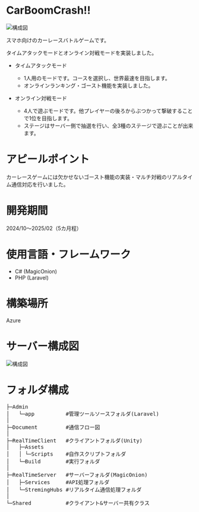 # CarBoomCrash!!
![構成図](https://lessoniaasstrage.blob.core.windows.net/images/Title.png?raw=true)
<p>スマホ向けのカーレースバトルゲームです。</p>
<p>タイムアタックモードとオンライン対戦モードを実装しました。</p>

+ タイムアタックモード
  + 1人用のモードです。コースを選択し、世界最速を目指します。
  + オンラインランキング・ゴースト機能を実装しました。

+ オンライン対戦モード
  + 4人で遊ぶモードです。他プレイヤーの後ろからぶつかって撃破することで1位を目指します。
  + ステージはサーバー側で抽選を行い、全3種のステージで遊ぶことが出来ます。

# アピールポイント
カーレースゲームには欠かせないゴースト機能の実装・マルチ対戦のリアルタイム通信対応を行いました。

# 開発期間
2024/10～2025/02（5カ月程）

# 使用言語・フレームワーク
+ C# (MagicOnion)
+ PHP (Laravel)

# 構築場所
Azure

# サーバー構成図
![構成図](https://lessoniaasstrage.blob.core.windows.net/images/%E3%82%B7%E3%82%B9%E3%83%86%E3%83%A0%E5%85%A8%E4%BD%93%E6%A7%8B%E6%88%90%E5%9B%B3.png?raw=true)

# フォルダ構成
<pre>
├─Admin
│   └─app          #管理ツールソースフォルダ(Laravel)
│
├─Document         #通信フロー図
│
├─RealTimeClient   #クライアントフォルダ(Unity)
│   ├─Assets
│   │ └─Scripts    #自作スクリプトフォルダ
│   └─Build        #実行フォルダ
│
├─RealTimeServer   #サーバーフォルダ(MagicOnion)
│   ├─Services     #API処理フォルダ
│   └─StremingHubs #リアルタイム通信処理フォルダ
│
└─Shared           #クライアント&サーバー共有クラス
</pre>
